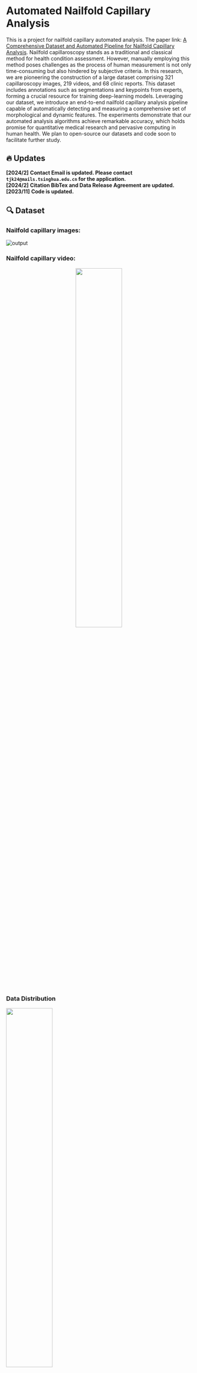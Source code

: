 # Automated Nailfold Capillary Analysis  
 
This is a project for nailfold capillary automated analysis. The paper link:
[A Comprehensive Dataset and Automated Pipeline for Nailfold Capillary Analysis](https://arxiv.org/abs/2312.05930).
Nailfold capillaroscopy stands as a traditional and classical method for health condition assessment. However, manually employing this method poses challenges as the process of human measurement is not only time-consuming but also hindered by subjective criteria. In this research, we are pioneering the construction of a large dataset comprising 321 capillaroscopy images, 219 videos, and 68 clinic reports. This dataset includes annotations such as segmentations and keypoints from experts, forming a crucial resource for training deep-learning models. Leveraging our dataset, we introduce an end-to-end nailfold capillary analysis pipeline capable of automatically detecting and measuring a comprehensive set of morphological and dynamic features. The experiments demonstrate that our automated analysis algorithms achieve remarkable accuracy, which holds promise for quantitative medical research and pervasive computing in human health. We plan to open-source our datasets and code soon to facilitate
further study.

## 🔥 Updates
**[2024/2]** **Contact Email is updated. Please contact ```tjk24@mails.tsinghua.edu.cn``` for the application.**  
**[2024/2]** **Citation BibTex and Data Release Agreement are updated.**  
**[2023/11]** **Code is updated.**  

## 🔍 Dataset   
### Nailfold capillary images:
![output](https://github.com/THU-CS-PI-LAB/ANFC-Automated-Nailfold-Capillary/assets/73820234/5fd17b34-20c8-46fe-8615-ae0805caaba3)
### Nailfold capillary video:
<div style="text-align: center;">
    <img src="https://github.com/THU-CS-PI-LAB/ANFC-Automated-Nailfold-Capillary/blob/main/demo.gif" style="width: 50%; height: auto;">
</div> 

### Data Distribution
<img src="https://github.com/THU-CS-PI-LAB/ANFC-Automated-Nailfold-Capillary/assets/73820234/170b1b95-6677-45b4-b7a4-85c0f0837b58" style="width: 50%; height: auto;">

### Data Structure
```
ANFC_THU
├── ANFC_THU_data
 ├── ANFC_THU_keypoint
  ├── SubjectID_PicID.jpg   #raw data
  ├── SubjectID_PicID.json  #label
 ├── ANFC_THU_segmentation
  ├── SubjectID_PicID.jpg   #raw data
  ├── SubjectID_PicID.json  #label
```
## 🗝️ Access and Usage
**This dataset is built for academic use. Any commercial usage is banned.**  
There are two ways for downloads： OneDrive and Baidu Netdisk for researchers of different regions.  
To access the dataset, you are supposed to download this [data release agreement](https://github.com/THU-CS-PI-LAB/ANFC-Automated-Nailfold-Capillary/blob/main/ANFC_THU_Release_Agreement.pdf).  
Please scan and dispatch the completed agreement via your institutional email to <tjk24@mails.tsinghua.edu.cn> and cc <yuntaowang@tsinghua.edu.cn>. The email should have the subject line 'ANFC_THU Access Request -  your institution.' In the email,  outline your institution's website and publications for seeking access to the ANFC_THU, including its intended application in your specific research project. The email should be sent by a faculty rather than a student.    

## ⚙️ Setup

STEP1: `bash setup.sh` 

STEP2: `conda activate nailfold` 

STEP3: `pip install -r requirements.txt` 

## ⚙️ Run Pipeline
### Run Image Automated Analysis Pipeline
- Run full pipeline for specific image analysis:
` python Image_Analysis/nailfold_image_profile/overall_analysis.py`

- full command:
` python Image_Analysis/nailfold_image_profile/overall_analysis.py --image_path "../Nailfold_Data_Tangshan/tangshan_data/tangshan_segmentation" --image_name "8_58452_5.jpg" --output_dir "./output_test" --visualize`

- Run full pipeline for all images in image_path, just set image_name to '':
`python Image_Analysis/nailfold_image_profile/overall_analysis.py --image_path "../Nailfold_Data_Tangshan/tangshan_data/tangshan_segmentation" --image_name '' --output_dir "./output_results"  --visualize`

### Run Video Automated Analysis Pipeline
- Analyze the all videos in $video_path_dict_file$ and return the velocity of the white blood cell:
`python Flow_Velocity_Measurement/video_profile.py  --video_type ".mp4" --video_path ./Flow_Velocity_Measurement/video_sample --output_dir ./Flow_Velocity_Measurement/output_table/ --nailfold_pos_x 150 --nailfold_pos_y 100 --split_num 1 --pad_ratio 2 --video_path_dict_file ./outputs/aligned_video_path_dict.json --visualize`

### Video Profiles(WBC Count and Flow Velocity Measurement)
Analyze the video and return the velocity of the white blood cell:
- video example
`python Flow_Velocity_Measurement/video_profile.py --video_name "kp-6" --video_type ".mp4" --video_path ./Flow_Velocity_Measurement/video_sample --output_dir ./Flow_Velocity_Measurement/output/ --nailfold_pos_x 150 --nailfold_pos_y 100 --visualize --split_num 1 --pad_ratio 2`

---
## Models
### UNet for segmetation
1. interface:
`from Image_Segmentation.image_segmentation.image2segment import t_images2masks`

2. Please use config files under `Image_Segmentation/image_segmentation/config.yaml`

3. Train the model
- brief command
```
python Image_Segmentation/image_segmentation/main.py  --mode=train --num_epochs=60 --val_step=5 --batch_size=8
```

- whole command
```
python Image_Segmentation/image_segmentation/main.py  --mode=train 
--image_size=256 --img_ch=1 --output_ch=1 --batch_size=4 --num_workers=8 --augmentation_prob=0.7 --num_epochs=60 --num_epochs_decay=70 --lr=0.0002 --beta1=0.5 --beta2=0.999 --val_step=2 --log_step=2 --model_type=U_Net --model_path=./Image_Segmentation/image_segmentation/models --train_path=./Data_Preprocess/nailfold_data_preprocess/data/segment_dataset/train --valid_path=./Data_Preprocess/nailfold_data_preprocess/data/segment_dataset/test --test_path=./Data_Preprocess/nailfold_data_preprocess/data/segment_dataset/test --result_path=./Image_Segmentation/image_segmentation/result --cuda_idx=1
```
- epoch=60, lr = 0.0002, training result is 
`[hightlight] Test Acc: 0.9616, SE: 0.6532, F1: 0.4871`

- Training Log at
`./Image_Segmentation/image_segmentation/result/U_Net-60-0.0002-70-0.7000.log`

- Training Results Visualization at
`./Image_Segmentation/image_segmentation/result/visualization/visualize_pred_gt`

4. Test the model

```
python Image_Segmentation/image_segmentation/main.py  --mode=test --num_epochs=60 --val_step=5
```
---

### RCNN for Keypoint Detection
interface:
`from Keypoint_Detection.nailfold_keypoint.detect_rcnn import t_images2kp_rcnn, t_images2masks_rcnn`

Please use config files under ``

Dataset
`./Keypoint_Detection/data/nailfold_dataset_crossing`
`./Keypoint_Detection/data/nailfold_dataset1`

Train the model
`./Keypoint_Detection/nailfold_keypoint`

Test the model
``
### Resnet18 for Classifier (normal or abnormal)
TBD


---
## Toolbox Interface
### for image segmentation
`from Image_Segmentation.image_segmentation.image2segment import t_images2masks`

### for image keypoint detection and instance segmentation
`from Keypoint_Detection.nailfold_keypoint.detect_rcnn import t_images2kp_rcnn, t_images2masks_rcnn`

### for video analysis
Analyze the video and return the velocity of the white blood cell:
`t_video_analysis(video_path, output_dir, pos: tuple, visualize: bool = False, split_num: int = 2, pad_ratio: float= 1)->typing.List[float]`


---
## Dataset Dir
1. original dataset
./data

2. all dataset used in each tasks
./Data_Preprocess/data

3. video frame dataset
./Data_Preprocess/data/new_data_frame

4. keypoints dataset
original data patch:
./Keypoint_Detection/data
original dataset for all:
./Keypoint_Detection/data/nailfold_dataset1
original dataset for crossing point
./Keypoint_Detection/data/nailfold_dataset_crossing

5. classifer
./Object_Detection/data

6. videos
./Video_Process/data
/kp_videos for stabilized videos
/videos are original one

---
## checkpoints Dir
1. Segmentation model
./Image_Segmentation/image_segmentation/checkpoints/U_Net-60-0.0002-70-0.7000.pkl

2. keypoints
./Keypoint_Detection/nailfold_keypoint/checkpoints

3. classifier
./Object_Detection/nailfold_classifier/checkpoints

## Citation  
```
@misc{zhao2023comprehensive,
    title={A Comprehensive Dataset and Automated Pipeline for Nailfold Capillary Analysis},
    author={Linxi Zhao and Jiankai Tang and Dongyu Chen and Xiaohong Liu and Yong Zhou and Guangyu Wang and Yuntao Wang},
    year={2023},
    eprint={2312.05930},
    archivePrefix={arXiv},
    primaryClass={eess.IV}
}
```
